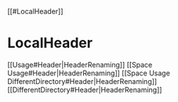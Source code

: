 [[#LocalHeader]]

# LocalHeader

[[Usage#Header|HeaderRenaming]]
[[Space Usage#Header|HeaderRenaming]]
[[Space Usage DifferentDirectory#Header|HeaderRenaming]]
[[DifferentDirectory#Header|HeaderRenaming]]
